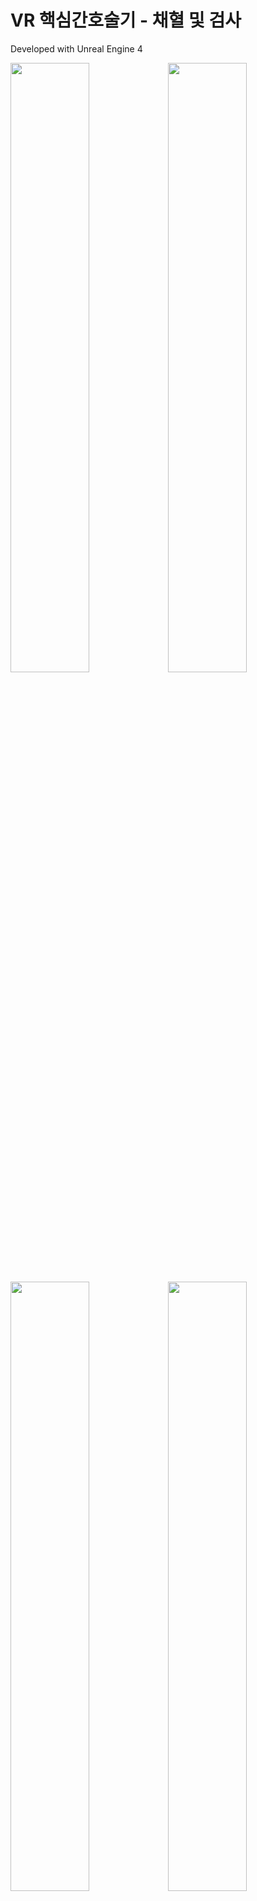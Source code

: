 # VR 핵심간호술기 - 채혈 및 검사

Developed with Unreal Engine 4

<img src="https://user-images.githubusercontent.com/92451281/210620714-b3157cb7-3061-47bc-96f0-5da89ed4fb72.png" width="50%" height="50%"><img src="https://user-images.githubusercontent.com/92451281/210620314-319ded32-1d77-43ab-8d66-5d5f9235869a.png" width="50%" height="50%"><img src="https://user-images.githubusercontent.com/92451281/210620384-b558b844-4b3b-44ff-a4fe-e8ad51175df0.png" width="50%" height="50%"><img src="https://user-images.githubusercontent.com/92451281/210620872-26aa430d-e094-441f-8eca-558dc3e84f53.png" width="50%" height="50%">

### [시연동영상](https://youtu.be/9srFcM9b2T0)
